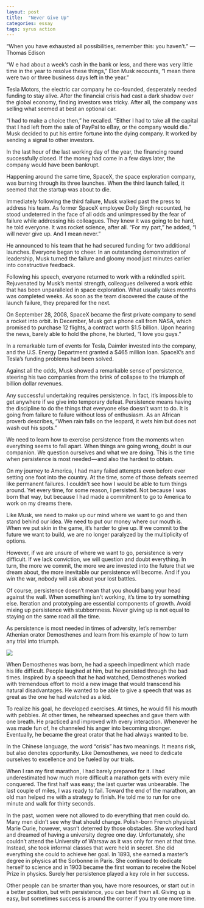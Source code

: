 ```yaml
---
layout: post
title:  "Never Give Up"
categories: essay
tags: syrus action
---
```


“When you have exhausted all possibilities, remember this: you haven’t.”
— Thomas Edison

“W e had about a week’s cash in the bank or less, and there was very little time in the year to resolve these things,” Elon Musk recounts, “I mean there were two or three business days left in the year.”

Tesla Motors, the electric car company he co-founded, desperately needed funding to stay alive. After the financial crisis had cast a dark shadow over the global economy, finding investors was tricky. After all, the company was selling what seemed at best an optional car.

“I had to make a choice then,” he recalled. “Either I had to take all the capital that I had left from the sale of PayPal to eBay, or the company would die.” Musk decided to put his entire fortune into the dying company. It worked by sending a signal to other investors.

In the last hour of the last working day of the year, the financing round successfully closed. If the money had come in a few days later, the company would have been bankrupt.

Happening around the same time, SpaceX, the space exploration company, was burning through its three launches. When the third launch failed, it seemed that the startup was about to die.

Immediately following the third failure, Musk walked past the press to address his team. As former SpaceX employee Dolly Singh recounted, he stood undeterred in the face of all odds and unimpressed by the fear of failure while addressing his colleagues. They knew it was going to be hard, he told everyone. It was rocket science, after all. “For my part,” he added, “I will never give up. And I mean never.”

He announced to his team that he had secured funding for two additional launches. Everyone began to cheer. In an outstanding demonstration of leadership, Musk turned the failure and gloomy mood just minutes earlier into constructive feedback.

Following his speech, everyone returned to work with a rekindled spirit. Rejuvenated by Musk’s mental strength, colleagues delivered a work ethic that has been unparalleled in space exploration. What usually takes months was completed weeks. As soon as the team discovered the cause of the launch failure, they prepared for the next.

On September 28, 2008, SpaceX became the first private company to send a rocket into orbit. In December, Musk got a phone call from NASA, which promised to purchase 12 flights, a contract worth $1.5 billion. Upon hearing the news, barely able to hold the phone, he blurted, “I love you guys.”

In a remarkable turn of events for Tesla, Daimler invested into the company, and the U.S. Energy Department granted a $465 million loan. SpaceX’s and Tesla’s funding problems had been solved.

Against all the odds, Musk showed a remarkable sense of persistence, steering his two companies from the brink of collapse to the triumph of billion dollar revenues.

Any successful undertaking requires persistence. In fact, it’s impossible to get anywhere if we give into temporary defeat. Persistence means having the discipline to do the things that everyone else doesn’t want to do. It is going from failure to failure without loss of enthusiasm. As an African proverb describes, “When rain falls on the leopard, it wets him but does not wash out his spots.”

We need to learn how to exercise persistence from the moments when everything seems to fall apart. When things are going wrong, doubt is our companion. We question ourselves and what we are doing. This is the time when persistence is most needed — and also the hardest to obtain.

On my journey to America, I had many failed attempts even before ever setting one foot into the country. At the time, some of those defeats seemed like permanent failures. I couldn’t see how I would be able to turn things around. Yet every time, for some reason, I persisted. Not because I was born that way, but because I had made a commitment to go to America to work on my dreams there.

Like Musk, we need to make up our mind where we want to go and then stand behind our idea. We need to put our money where our mouth is. When we put skin in the game, it’s harder to give up. If we commit to the future we want to build, we are no longer paralyzed by the multiplicity of options.

However, if we are unsure of where we want to go, persistence is very difficult. If we lack conviction, we will question and doubt everything. In turn, the more we commit, the more we are invested into the future that we dream about, the more inevitable our persistence will become. And if you win the war, nobody will ask about your lost battles.

Of course, persistence doesn’t mean that you should bang your head against the wall. When something isn’t working, it’s time to try something else. Iteration and prototyping are essential components of growth. Avoid mixing up persistence with stubbornness. Never giving up is not equal to staying on the same road all the time.

As persistence is most needed in times of adversity, let’s remember Athenian orator Demosthenes and learn from his example of how to turn any trial into triumph.

<img src="http://note.link.com.de/media/never-give-up.jpg" />

When Demosthenes was born, he had a speech impediment which made his life difficult. People laughed at him, but he persisted through the bad times. Inspired by a speech that he had watched, Demosthenes worked with tremendous effort to mold a new image that would transcend his natural disadvantages. He wanted to be able to give a speech that was as great as the one he had watched as a kid.

To realize his goal, he developed exercises. At times, he would fill his mouth with pebbles. At other times, he rehearsed speeches and gave them with one breath. He practiced and improved with every interaction. Whenever he was made fun of, he channeled his anger into becoming stronger. Eventually, he became the great orator that he had always wanted to be.

In the Chinese language, the word “crisis” has two meanings. It means risk, but also denotes opportunity. Like Demosthenes, we need to dedicate ourselves to excellence and be fueled by our trials.

When I ran my first marathon, I had barely prepared for it. I had underestimated how much more difficult a marathon gets with every mile conquered. The first half was easy; the last quarter was unbearable. The last couple of miles, I was ready to fail. Toward the end of the marathon, an old man helped me with a strategy to finish. He told me to run for one minute and walk for thirty seconds.

In the past, women were not allowed to do everything that men could do. Many men didn’t see why that should change. Polish-born French physicist Marie Curie, however, wasn’t deterred by those obstacles. She worked hard and dreamed of having a university degree one day. Unfortunately, she couldn’t attend the University of Warsaw as it was only for men at that time. Instead, she took informal classes that were held in secret. She did everything she could to achieve her goal. In 1893, she earned a master’s degree in physics at the Sorbonne in Paris. She continued to dedicate herself to science and in 1903 became the first woman to receive the Nobel Prize in physics. Surely her persistence played a key role in her success.

Other people can be smarter than you, have more resources, or start out in a better position, but with persistence, you can beat them all. Giving up is easy, but sometimes success is around the corner if you try one more time.